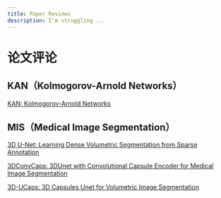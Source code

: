 ```yaml
---
title: Paper Reviews
description: I'm struggling ...
---
```


# 论文评论

## KAN（Kolmogorov-Arnold Networks）

[KAN: Kolmogorov-Arnold Networks](https://cs1807cwy.github.io/research/paper-reviews/KAN%20Kolmogorov-Arnold%20Networks/KAN%20Kolmogorov-Arnold%20Networks)

## MIS（Medical Image Segmentation）

[3D U-Net: Learning Dense Volumetric Segmentation from Sparse Annotation](https://cs1807cwy.github.io/research/paper%20reviews/MIS/3D%20U-Net%20Learning%20Dense%20Volumetric%20Segmentation%20from%20Sparse%20Annotation/3D%20U-Net%20Learning%20Dense%20Volumetric%20Segmentation%20from%20Sparse%20Annotation)

[3DConvCaps: 3DUnet with Convolutional Capsule Encoder for Medical Image Segmentation](https://cs1807cwy.github.io/research/paper%20reviews/MIS/3DConvCaps%203DUnet%20with%20Convolutional%20Capsule%20Encoder%20for%20Medical%20Image%20Segmentation/3DConvCaps%203DUnet%20with%20Convolutional%20Capsule%20Encoder%20for%20Medical%20Image%20Segmentation)

[3D-UCaps: 3D Capsules Unet for Volumetric Image Segmentation](https://cs1807cwy.github.io/research/paper%20reviews/MIS/3D-UCaps%203D%20Capsules%20Unet%20for%20Volumetric%20Image%20Segmentation/3D-UCaps%203D%20Capsules%20Unet%20for%20Volumetric%20Image%20Segmentation)

